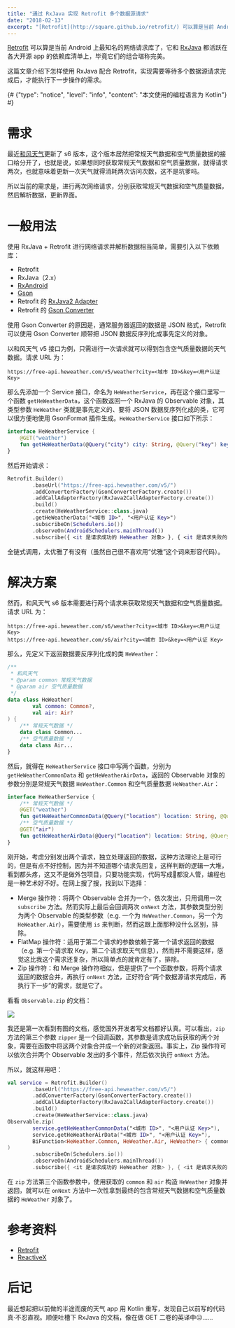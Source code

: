 ```yaml
---
title: "通过 RxJava 实现 Retrofit 多个数据源请求"
date: "2018-02-13"
excerpt: "[Retrofit](http://square.github.io/retrofit/) 可以算是当前 Android 上最知名的网络请求库了，它和 [RxJava](https://github.com/ReactiveX/RxJava) 都活跃在各大开源 app 的依赖库清单上，毕竟它们的组合堪称完美。\r\n\r\n这篇文章介绍下怎样使用 RxJava 配合 Retrofit，实现需要等待多个数据源请求完成后，才能执行下一步操作的需求。"
---
```


[Retrofit](http://square.github.io/retrofit/) 可以算是当前 Android 上最知名的网络请求库了，它和 [RxJava](https://github.com/ReactiveX/RxJava) 都活跃在各大开源 app 的依赖库清单上，毕竟它们的组合堪称完美。

这篇文章介绍下怎样使用 RxJava 配合 Retrofit，实现需要等待多个数据源请求完成后，才能执行下一步操作的需求。

{# {"type": "notice", "level": "info", "content": "本文使用的编程语言为 Kotlin"} #}

# 需求

最近[和风天气](https://www.heweather.com)更新了 s6 版本，这个版本居然把常规天气数据和空气质量数据的接口给分开了，也就是说，如果想同时获取常规天气数据和空气质量数据，就得请求两次，也就意味着更新一次天气就得消耗两次访问次数，这不是坑爹吗。

所以当前的需求是，进行两次网络请求，分别获取常规天气数据和空气质量数据，然后解析数据，更新界面。

# 一般用法

使用 RxJava + Retrofit 进行网络请求并解析数据相当简单，需要引入以下依赖库：

- Retrofit
- RxJava（2.x）
- [RxAndroid](https://github.com/ReactiveX/RxAndroid)
- [Gson](https://github.com/google/gson)
- Retrofit 的 [RxJava2 Adapter](https://github.com/square/retrofit/tree/master/retrofit-adapters/rxjava2)
- Retrofit 的 [Gson Converter](https://github.com/square/retrofit/tree/master/retrofit-converters/gson)

使用 Gson Converter 的原因是，通常服务器返回的数据是 JSON 格式，Retrofit 可以使用 Gson Converter 顺带把 JSON 数据反序列化成事先定义的对象。

以和风天气 v5 接口为例，只需进行一次请求就可以得到包含空气质量数据的天气数据。请求 URL 为：

```
https://free-api.heweather.com/v5/weather?city=<城市 ID>&key=<用户认证 Key>
```

那么先添加一个 Service 接口，命名为 `HeWeatherService`，再在这个接口里写一个函数 `getHeWeatherData`，这个函数返回一个 RxJava 的 Observable 对象，其类型参数 `HeWeather` 类就是事先定义的、要将 JSON 数据反序列化成的类，它可以很方便地使用 GsonFormat 插件生成。`HeWeatherService` 接口如下所示：

```kt
interface HeWeatherService {
    @GET("weather")
    fun getHeWeatherData(@Query("city") city: String, @Query("key") key: String): Observable<HeWeather>
}
```

然后开始请求：

```kt
Retrofit.Builder()
        .baseUrl("https://free-api.heweather.com/v5/")
        .addConverterFactory(GsonConverterFactory.create())
        .addCallAdapterFactory(RxJava2CallAdapterFactory.create())
        .build()
        .create(HeWeatherService::class.java)
        .getHeWeatherData("<城市 ID>", "<用户认证 Key>")
        .subscribeOn(Schedulers.io())
        .observeOn(AndroidSchedulers.mainThread())
        .subscribe({ <it 是请求成功的 HeWeather 对象> }, { <it 是请求失败的 Thowable 对象> })
```

全链式调用，太优雅了有没有（虽然自己很不喜欢用“优雅”这个词来形容代码）。

# 解决方案

然而，和风天气 s6 版本需要进行两个请求来获取常规天气数据和空气质量数据。请求 URL 为：

```
https://free-api.heweather.com/s6/weather?city=<城市 ID>&key=<用户认证 Key>
https://free-api.heweather.com/s6/air?city=<城市 ID>&key=<用户认证 Key>
```

那么，先定义下返回数据要反序列化成的类 `HeWeather`：

```kt
/**
 * 和风天气
 * @param common 常规天气数据
 * @param air 空气质量数据
 */
data class HeWeather(
        val common: Common?,
        val air: Air?
) {
    /** 常规天气数据 */
    data class Common...
    /** 空气质量数据 */
    data class Air...
}
```

然后，就得在 `HeWeatherService` 接口中写两个函数，分别为 `getHeWeatherCommonData` 和 `getHeWeatherAirData`，返回的 Observable 对象的参数分别是常规天气数据 `HeWeather.Common` 和空气质量数据 `HeWeather.Air`：

```kt
interface HeWeatherService {
    /** 常规天气数据 */
    @GET("weather")
    fun getHeWeatherCommonData(@Query("location") location: String, @Query("key") key: String): Observable<HeWeather.Common>
    /** 空气质量数据 */
    @GET("air")
    fun getHeWeatherAirData(@Query("location") location: String, @Query("key") key: String): Observable<HeWeather.Air>
}
```

刚开始，考虑分别发出两个请求，独立处理返回的数据，这种方法理论上是可行的，但是有点不好控制，因为并不知道哪个请求先回复，这样判断的逻辑一大堆，看到都头疼，这又不是做外包项目，只要功能实现，代码写成💩都没人管，编程也是一种艺术好不好。在网上搜了搜，找到以下选择：

- Merge 操作符：将两个 Observable 合并为一个，依次发出，只用调用一次 `subscribe` 方法。然而实际上最后会回调两次 `onNext` 方法，其参数类型分别为两个 Observable 的类型参数（e.g. 一个为 `HeWeather.Common`，另一个为 `HeWeather.Air`），需要使用 `is` 来判断，然而这跟上面那种没什么区别，排除。
- FlatMap 操作符：适用于第二个请求的参数依赖于第一个请求返回的数据（e.g. 第一个请求取 Key，第二个请求取天气信息），然而并不需要这样，感觉这比我这个需求还复杂，所以简单点的就肯定有了，排除。
- Zip 操作符：和 Merge 操作符相似，但是提供了一个函数参数，将两个请求返回的数据合并，再执行 `onNext` 方法，正好符合“两个数据源请求完成后，再执行下一步”的需求，就是它了。

看看 `Observable.zip` 的文档：

![](/images/multiply-data-sources-request-using-retrofit-and-rxjava/zip-document.jpg)

我还是第一次看到有图的文档，感觉国外开发者写文档都好认真。可以看出，`zip` 方法的第三个参数 `zipper` 是一个回调函数，其参数是请求成功后获取的两个对象，需要在函数中将这两个对象合并成一个新的对象返回。事实上，Zip 操作符可以依次合并两个 Observable 发出的多个事件，然后依次执行 `onNext` 方法。

所以，就这样用吧：

```kt
val service = Retrofit.Builder()
        .baseUrl("https://free-api.heweather.com/v5/")
        .addConverterFactory(GsonConverterFactory.create())
        .addCallAdapterFactory(RxJava2CallAdapterFactory.create())
        .build()
        .create(HeWeatherService::class.java)
Observable.zip(
        service.getHeWeatherCommonData("<城市 ID>", "<用户认证 Key>"),
        service.getHeWeatherAirData("<城市 ID>", "<用户认证 Key>"),
        BiFunction<HeWeather.Common, HeWeather.Air, HeWeather> { common, air -> HeWeather(common, air) }
)
        .subscribeOn(Schedulers.io())
        .observeOn(AndroidSchedulers.mainThread())
        .subscribe({ <it 是请求成功的 HeWeather 对象> }, { <it 是请求失败的 Thowable 对象> })
```

在 `zip` 方法第三个函数参数中，使用获取的 `common` 和 `air` 构造 `HeWeather` 对象并返回，就可以在 `onNext` 方法中一次性拿到最终的包含常规天气数据和空气质量数据的 `HeWeather` 对象了。

# 参考资料

- [Retrofit](http://square.github.io/retrofit/)
- [ReactiveX](http://reactivex.io)

# 后记

最近想起把以前做的半途而废的天气 app 用 Kotlin 重写，发现自己以前写的代码真·不忍直视。顺便吐槽下 RxJava 的文档，像在做 GET 二卷的英译中😑……